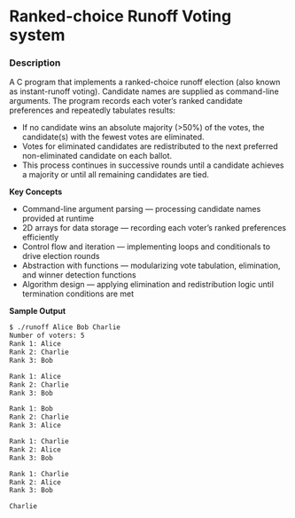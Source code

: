 # Ranked-choice Runoff Voting system


### Description  
A C program that implements a ranked-choice runoff election (also known as instant-runoff voting). Candidate names are supplied as command-line arguments. The program records each voter’s ranked candidate preferences and repeatedly tabulates results:
- If no candidate wins an absolute majority (>50%) of the votes, the candidate(s) with the fewest votes are eliminated.
- Votes for eliminated candidates are redistributed to the next preferred non-eliminated candidate on each ballot.
- This process continues in successive rounds until a candidate achieves a majority or until all remaining candidates are tied.


**Key Concepts**
- Command-line argument parsing — processing candidate names provided at runtime
- 2D arrays for data storage — recording each voter’s ranked preferences efficiently
- Control flow and iteration — implementing loops and conditionals to drive election rounds
- Abstraction with functions — modularizing vote tabulation, elimination, and winner detection functions
- Algorithm design — applying elimination and redistribution logic until termination conditions are met


**Sample Output**
```bash
$ ./runoff Alice Bob Charlie
Number of voters: 5
Rank 1: Alice
Rank 2: Charlie
Rank 3: Bob

Rank 1: Alice
Rank 2: Charlie
Rank 3: Bob

Rank 1: Bob
Rank 2: Charlie
Rank 3: Alice

Rank 1: Charlie
Rank 2: Alice
Rank 3: Bob

Rank 1: Charlie
Rank 2: Alice
Rank 3: Bob

Charlie

```
